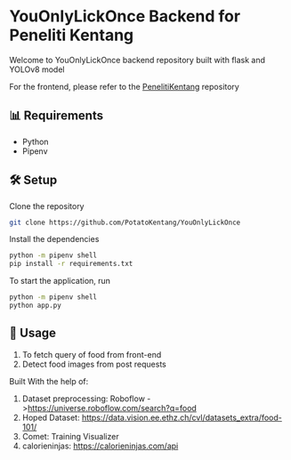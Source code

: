 # YouOnlyLickOnce Backend for Peneliti Kentang

Welcome to YouOnlyLickOnce backend repository built with flask and YOLOv8 model

For the frontend, please refer to the [PenelitiKentang](https://github.com/PotatoKentang/SangPenelitiKentang) repository

## 📊 Requirements

- Python
- Pipenv

## 🛠 Setup

Clone the repository

```bash
git clone https://github.com/PotatoKentang/YouOnlyLickOnce
```

Install the dependencies

```bash
python -m pipenv shell
pip install -r requirements.txt
```

To start the application, run

```bash
python -m pipenv shell
python app.py
```

## 📱 Usage

1. To fetch query of food from front-end
2. Detect food images from post requests

Built With the help of:
1. Dataset preprocessing: Roboflow ->https://universe.roboflow.com/search?q=food
2. Hoped Dataset: https://data.vision.ee.ethz.ch/cvl/datasets_extra/food-101/
3. Comet: Training Visualizer
4. calorieninjas: https://calorieninjas.com/api
